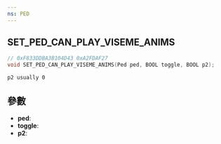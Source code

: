 ```yaml
---
ns: PED
---
```

## SET_PED_CAN_PLAY_VISEME_ANIMS

```c
// 0xF833DDBA3B104D43 0xA2FDAF27
void SET_PED_CAN_PLAY_VISEME_ANIMS(Ped ped, BOOL toggle, BOOL p2);
```

```
p2 usually 0  
```

## 參數
* **ped**: 
* **toggle**: 
* **p2**: 

